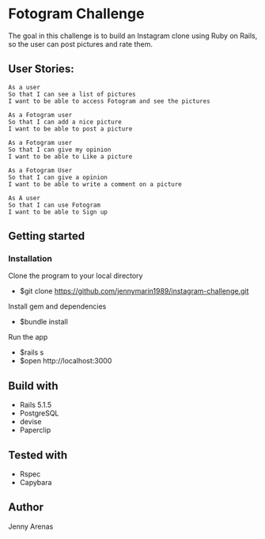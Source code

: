 Fotogram Challenge
===================


The goal in this challenge is to build an Instagram clone using Ruby on Rails, so the user can post pictures and rate them. 

## User Stories:


```
As a user
So that I can see a list of pictures
I want to be able to access Fotogram and see the pictures

As a Fotogram user
So that I can add a nice picture
I want to be able to post a picture

As a Fotogram user
So that I can give my opinion
I want to be able to Like a picture

As a Fotogram User
So that I can give a opinion
I want to be able to write a comment on a picture

As A user
So that I can use Fotogram
I want to be able to Sign up

```

## Getting started


### Installation

Clone the program to your local directory

 - $git clone https://github.com/jennymarin1989/instagram-challenge.git

Install gem and dependencies

 - $bundle install

Run the app

 - $rails s
 - $open http://localhost:3000 

## Build with

- Rails 5.1.5
- PostgreSQL
- devise
- Paperclip

## Tested with

- Rspec
- Capybara


## Author

Jenny Arenas
